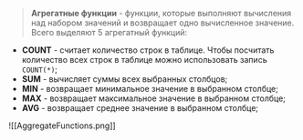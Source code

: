 > **Агрегатные функции** - функции, которые выполняют вычисления над набором значений и возвращает одно вычисленное значение. Всего выделяют 5 агрегатный функций:

- **COUNT** - считает количество строк в таблице. Чтобы посчитать количество всех строк в таблице можно использовать запись `COUNT(*)`;
- **SUM** - вычисляет суммы всех выбранных столбцов;
- **MIN** - возвращает минимальное значение в выбранном столбце;
- **MAX** - возвращает максимальное значение в выбранном столбце;
- **AVG** - возвращает среднее значение в выбранном столбце;

![[AggregateFunctions.png]]